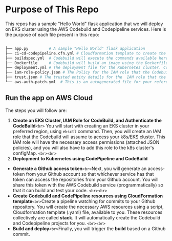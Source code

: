 # Purpose of This Repo

This repos has a sample "Hello World" flask application that we will deploy on EKS cluster using the AWS Codebuild and Codepipeline services.
Here is the purpose of each file present in this repo:

```bash

├── app.py         # A sample "Hello World" flask application
├── ci-cd-codepipeline.cfn.yml # Cloudformation template to create the Codebuild, and Codepipeline, and related resources. 
├── buildspec.yml  # Codebuild will execute the commands available here. 
├── Dockerfile     # Codebuild will build an image using the Dockerfile, and push it to the Dockerhub/or AWS ECR. 
├── deployment.yml # The deployment file for the Kubernetes cluster. Codebuild will apply this deployment using the one of the kubectl commands.   
├── iam-role-policy.json # The Policy for the IAM role that the Codebuild will assume
├── trust.json # The trusted entity details for the  IAM role that the COdebuild will assume
└── aws-auth-patch.yml  # This is an autogenerated file for your reference. aaa
```

## Run the app on AWS Cloud

The steps you will follow are:

1. **Create an EKS Cluster, IAM Role for CodeBuild, and Authenticate the CodeBuild**`<br>`
   You will start with creating an EKS cluster in your preferred region, using `eksctl` command. Then, you will create an IAM role that the Codebuild will assume to access your k8s/EKS cluster. This IAM role will have the necessary access permissions (attached JSON policies), and you will also have to add this role to the k8s cluster's configMap. `<br><br>`
2. **Deployment to Kubernetes using CodePipeline and CodeBuild**

- **Generate a Github access token**`<br>`Next, you will generate an access-token from your Github account so that whichever service has that token can access the repositories from your Github account. You will share this token with the AWS Codebuild service (programmatically) so that it can build and test your code. `<br><br>`
- **Create Codebuild and CodePipeline resources using CloudFormation template**`<br>`Create a pipeline watching for commits to your Github repository. You will create the necessary AWS resources using a script, Cloudformation template (.yaml) file, available to you. These resources collectively are called **stack**. It will automatically create the Codebuild and Codepipeline projects for you. `<br><br>`
- **Build and deploy**`<br>`Finally, you will trigger the **build** based on a Github commit.
